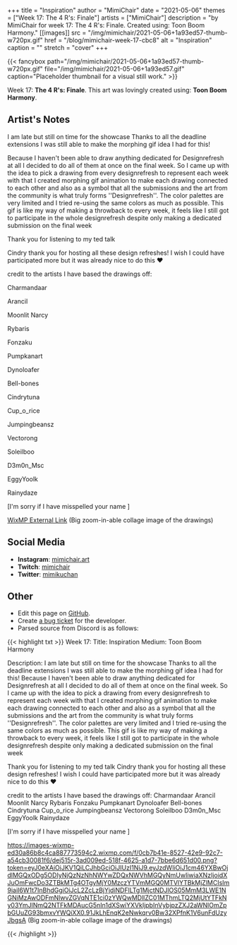 +++
title =       "Inspiration"
author =      "MimiChair"
date =        "2021-05-06"
themes =      ["Week 17: The 4 R's: Finale"]
artists =     ["MimiChair"]
description = "by MimiChair for week 17: The 4 R's: Finale. Created using: Toon Boom Harmony."
[[images]]
      src = "/img/mimichair/2021-05-06+1a93ed57-thumb-w720px.gif"
      href = "/blog/mimichair-week-17-cbc8"
      alt = "Inspiration"
      caption = ""
      stretch = "cover"
+++

{{< fancybox path="/img/mimichair/2021-05-06+1a93ed57-thumb-w720px.gif" file="/img/mimichair/2021-05-06+1a93ed57.gif" caption="Placeholder thumbnail for a visual still work." >}}


Week 17: **The 4 R's: Finale**. This art was lovingly created using: **Toon Boom Harmony**.

## Artist's Notes

I am late but still on time for the showcase   Thanks to all the deadline extensions I was still able to make the morphing gif idea I had for this!

Because I haven't been able to draw anything dedicated for Designrefresh at all I decided to do all of them at once on the final week. So I came up with the idea to pick a drawing from every designrefresh to represent each week  with that I created morphing gif animation to make each drawing connected to each other and also as a symbol that all the submissions and the art from the community is what truly forms ''Designrefresh''. The color palettes are very limited and I tried re-using the same colors as much as possible. This gif is like my way of making a throwback to every week, it feels like I still got to participate in the whole designrefresh despite only making a dedicated submission on the final week  

Thank you for listening to my ted talk

Cindry thank you for hosting all these design refreshes! I wish I could have participated more but it was already nice to do this ❤️

credit to the artists I have based the drawings off:

Charmandaar

Arancil

Moonlit Narcy

Rybaris

Fonzaku

Pumpkanart

Dynoloafer

Bell-bones

Cindrytuna

Cup_o_rice

Jumpingbeansz

Vectorong

Soleilboo

D3m0n_Msc

EggyYoolk

Rainydaze

[I'm sorry if I have misspelled your name  ]

[WixMP External Link](https://images-wixmp-ed30a86b8c4ca887773594c2.wixmp.com/f/0cb7b41e-8527-42e9-92c7-a54cb30081f6/dej515r-3ad009ed-518f-4625-a1d7-7bbe6d651d00.png?token=eyJ0eXAiOiJKV1QiLCJhbGciOiJIUzI1NiJ9.eyJzdWIiOiJ1cm46YXBwOjdlMGQxODg5ODIyNjQzNzNhNWYwZDQxNWVhMGQyNmUwIiwiaXNzIjoidXJuOmFwcDo3ZTBkMTg4OTgyMjY0MzczYTVmMGQ0MTVlYTBkMjZlMCIsIm9iaiI6W1t7InBhdGgiOiJcL2ZcLzBjYjdiNDFlLTg1MjctNDJlOS05MmM3LWE1NGNiMzAwODFmNlwvZGVqNTE1ci0zYWQwMDllZC01MThmLTQ2MjUtYTFkNy03YmJlNmQ2NTFkMDAucG5nIn1dXSwiYXVkIjpbInVybjpzZXJ2aWNlOmZpbGUuZG93bmxvYWQiXX0.91JkLhEnqK2eNwkqrv0Bw32XPfnK1V6unFdUzyJbgsA) (Big zoom-in-able collage image of the drawings)

## Social Media

- **Instagram**: <a href='https://instagram.com/mimichair.art' target='_blank'>mimichair.art</a>
- **Twitch**: <a href='https://twitch.tv/mimichair' target='_blank'>mimichair</a>
- **Twitter**: <a href='https://twitter.com/mimikuchan' target='_blank'>mimikuchan</a>

## Other

- Edit this page on [GitHub](https://github.com/teaminkling/web-refresh/edit/main/content/blog/mimichair-week-17-cbc8.md).
- Create [a bug ticket](https://github.com/teaminkling/web-refresh/issues/new?assignees=&labels=bug&template=problem-report.md&title=) for the developer.
- Parsed source from Discord is as follows:

{{< highlight txt >}}
Week 17:
Title: Inspiration 
Medium: Toon Boom Harmony

Description: I am late but still on time for the showcase   Thanks to all the deadline extensions I was still able to make the morphing gif idea I had for this!
Because I haven't been able to draw anything dedicated for Designrefresh at all I decided to do all of them at once on the final week. So I came up with the idea to pick a drawing from every designrefresh to represent each week  with that I created morphing gif animation to make each drawing connected to each other and also as a symbol that all the submissions and the art from the community is what truly forms ''Designrefresh''. The color palettes are very limited and I tried re-using the same colors as much as possible. This gif is like my way of making a throwback to every week, it feels like I still got to participate in the whole designrefresh despite only making a dedicated submission on the final week  

Thank you for listening to my ted talk
Cindry thank you for hosting all these design refreshes! I wish I could have participated more but it was already nice to do this ❤️

credit to the artists I have based the drawings off:
Charmandaar
Arancil
Moonlit Narcy
Rybaris
Fonzaku
Pumpkanart
Dynoloafer
Bell-bones
Cindrytuna
Cup_o_rice
Jumpingbeansz
Vectorong
Soleilboo
D3m0n_Msc
EggyYoolk
Rainydaze

[I'm sorry if I have misspelled your name  ]


https://images-wixmp-ed30a86b8c4ca887773594c2.wixmp.com/f/0cb7b41e-8527-42e9-92c7-a54cb30081f6/dej515r-3ad009ed-518f-4625-a1d7-7bbe6d651d00.png?token=eyJ0eXAiOiJKV1QiLCJhbGciOiJIUzI1NiJ9.eyJzdWIiOiJ1cm46YXBwOjdlMGQxODg5ODIyNjQzNzNhNWYwZDQxNWVhMGQyNmUwIiwiaXNzIjoidXJuOmFwcDo3ZTBkMTg4OTgyMjY0MzczYTVmMGQ0MTVlYTBkMjZlMCIsIm9iaiI6W1t7InBhdGgiOiJcL2ZcLzBjYjdiNDFlLTg1MjctNDJlOS05MmM3LWE1NGNiMzAwODFmNlwvZGVqNTE1ci0zYWQwMDllZC01MThmLTQ2MjUtYTFkNy03YmJlNmQ2NTFkMDAucG5nIn1dXSwiYXVkIjpbInVybjpzZXJ2aWNlOmZpbGUuZG93bmxvYWQiXX0.91JkLhEnqK2eNwkqrv0Bw32XPfnK1V6unFdUzyJbgsA (Big zoom-in-able collage image of the drawings)

{{< /highlight >}}